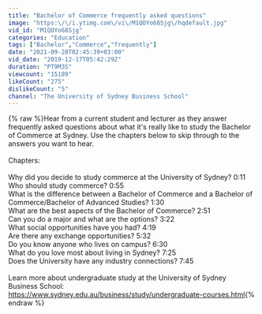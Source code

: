 ```yaml
---
title: "Bachelor of Commerce frequently asked questions"
image: "https:\/\/i.ytimg.com\/vi\/M1QOYo68Sjg\/hqdefault.jpg"
vid_id: "M1QOYo68Sjg"
categories: "Education"
tags: ["Bachelor","Commerce","frequently"]
date: "2021-09-28T02:45:39+03:00"
vid_date: "2019-12-17T05:42:29Z"
duration: "PT9M3S"
viewcount: "15189"
likeCount: "275"
dislikeCount: "5"
channel: "The University of Sydney Business School"
---
```

{% raw %}Hear from a current student and lecturer as they answer frequently asked questions about what it's really like to study the Bachelor of Commerce at Sydney. Use the chapters below to skip through to the answers you want to hear. <br /><br />Chapters:<br /><br />Why did you decide to study commerce at the University of Sydney? 0:11<br />Who should study commerce? 0:55<br />What is the difference between a Bachelor of Commerce and a Bachelor of Commerce/Bachelor of Advanced Studies? 1:30<br />What are the best aspects of the Bachelor of Commerce? 2:51<br />Can you do a major and what are the options? 3:22<br />What social opportunities have you had? 4:19<br />Are there any exchange opportunities? 5:32<br />Do you know anyone who lives on campus? 6:30<br />What do you love most about living in Sydney? 7:25<br />Does the University have any industry connections? 7:45<br /><br />Learn more about undergraduate study at the University of Sydney Business School: <a rel="nofollow" target="blank" href="https://www.sydney.edu.au/business/study/undergraduate-courses.html">https://www.sydney.edu.au/business/study/undergraduate-courses.html</a>{% endraw %}
